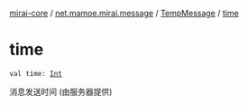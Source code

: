 [mirai-core](../../index.md) / [net.mamoe.mirai.message](../index.md) / [TempMessage](index.md) / [time](./time.md)

# time

`val time: `[`Int`](https://kotlinlang.org/api/latest/jvm/stdlib/kotlin/-int/index.html)

消息发送时间 (由服务器提供)

